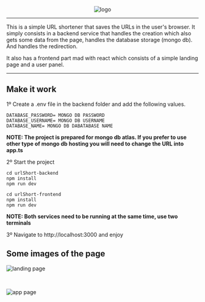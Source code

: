 <div align="center">

![logo](https://res.cloudinary.com/dnh0go0q2/image/upload/v1645224509/urlShortLogo_uj0ghg.svg)

</div>

---

<p>
This is a simple URL shortener that saves the URLs in the user's browser. It simply consists in a backend service that handles the creation which also gets some data from the page, handles the database storage (mongo db). And handles the redirection. 
</p>

<p>
It also has a frontend part mad with react which consists of a simple landing page and a user panel.
</p>

---

## Make it work

1º Create a .env file in the backend folder and add the following values.

```
DATABASE_PASSWORD= MONGO DB PASSWORD
DATABASE_USERNAME= MONGO DB USERNAME
DATABASE_NAME= MONGO DB DABATABASE NAME
```

**NOTE: The project is prepared for mongo db atlas. If you prefer to use other type of mongo db hosting you will need to change the URL into app.ts**

2º Start the project

```
cd urlShort-backend
npm install
npm run dev
```

```
cd urlShort-frontend
npm install
npm run dev
```

**NOTE: Both services need to be running at the same time, use two terminals**

3º Navigate to http://localhost:3000 and enjoy

## Some images of the page

![landing page](https://res.cloudinary.com/dnh0go0q2/image/upload/v1645308140/landing-preview_affptj.png)

</br>

![app page](https://res.cloudinary.com/dnh0go0q2/image/upload/v1645225749/app-page-preview_pnpsvs.png)
